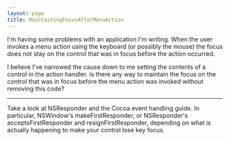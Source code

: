 ```yaml
---
layout: page
title: MaintainingFocusAfterMenuAction
---
```




I'm having some problems with an application I'm writing.  When the user invokes a menu action using the keyboard (or possibly the mouse) the focus does not stay on the control that was in focus before the action occurred.

I believe I've narrowed the cause down to me setting the contents of a control in the action handler.  Is there any way to maintain the focus on the control that was in focus before the menu action was invoked without removing this code?

----

Take a look at NSResponder and the Cocoa event handling guide. In particular, NSWindow's makeFirstResponder, or NSResponder's acceptsFirstResponder and resignFirstResponder, depending on what is actually happening to make your control lose key focus.

